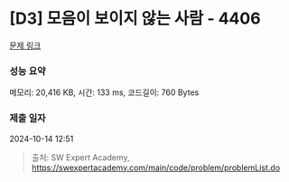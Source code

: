 # [D3] 모음이 보이지 않는 사람 - 4406 

[문제 링크](https://swexpertacademy.com/main/code/problem/problemDetail.do?contestProbId=AWNcD_66pUEDFAV8) 

### 성능 요약

메모리: 20,416 KB, 시간: 133 ms, 코드길이: 760 Bytes

### 제출 일자

2024-10-14 12:51



> 출처: SW Expert Academy, https://swexpertacademy.com/main/code/problem/problemList.do